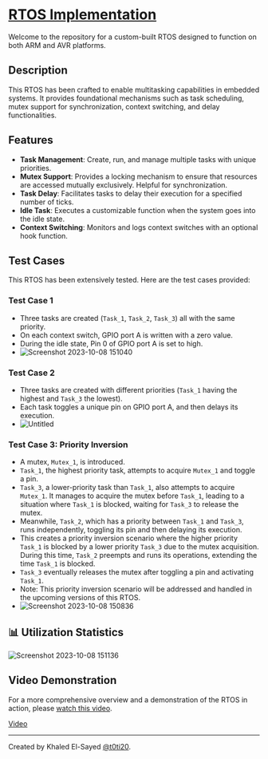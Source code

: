 # [RTOS Implementation](https://github.com/t0ti20/My_Implementation/tree/master/RTOS/STM32F103C8/Library/RTOS)
Welcome to the repository for a custom-built RTOS designed to function on both ARM and AVR platforms. 

## Description
This RTOS has been crafted to enable multitasking capabilities in embedded systems. It provides foundational mechanisms such as task scheduling, mutex support for synchronization, context switching, and delay functionalities.

## Features
- **Task Management**: Create, run, and manage multiple tasks with unique priorities.
- **Mutex Support**: Provides a locking mechanism to ensure that resources are accessed mutually exclusively. Helpful for synchronization.
- **Task Delay**: Facilitates tasks to delay their execution for a specified number of ticks.
- **Idle Task**: Executes a customizable function when the system goes into the idle state.
- **Context Switching**: Monitors and logs context switches with an optional hook function.

## Test Cases
This RTOS has been extensively tested. Here are the test cases provided:

### Test Case 1
- Three tasks are created (`Task_1`, `Task_2`, `Task_3`) all with the same priority.
- On each context switch, GPIO port A is written with a zero value.
- During the idle state, Pin 0 of GPIO port A is set to high.
- ![Screenshot 2023-10-08 151040](https://github.com/t0ti20/My_Implementation/assets/61616031/da795197-9941-4436-ab82-ecb56eb0260f)

### Test Case 2
- Three tasks are created with different priorities (`Task_1` having the highest and `Task_3` the lowest).
- Each task toggles a unique pin on GPIO port A, and then delays its execution.
- ![Untitled](https://github.com/t0ti20/My_Implementation/assets/61616031/39e7164c-8bea-409c-bf59-6d301b376240)

### Test Case 3: Priority Inversion
- A mutex, `Mutex_1`, is introduced.
- `Task_1`, the highest priority task, attempts to acquire `Mutex_1` and toggle a pin. 
- `Task_3`, a lower-priority task than `Task_1`, also attempts to acquire `Mutex_1`. It manages to acquire the mutex before `Task_1`, leading to a situation where `Task_1` is blocked, waiting for `Task_3` to release the mutex.
- Meanwhile, `Task_2`, which has a priority between `Task_1` and `Task_3`, runs independently, toggling its pin and then delaying its execution.
- This creates a priority inversion scenario where the higher priority `Task_1` is blocked by a lower priority `Task_3` due to the mutex acquisition. During this time, `Task_2` preempts and runs its operations, extending the time `Task_1` is blocked.
- `Task_3` eventually releases the mutex after toggling a pin and activating `Task_1`.
- Note: This priority inversion scenario will be addressed and handled in the upcoming versions of this RTOS.
- ![Screenshot 2023-10-08 150836](https://github.com/t0ti20/My_Implementation/assets/61616031/9fe45f9d-1efe-455d-8f43-1a48e71abfed)

## 📊 Utilization Statistics
![Screenshot 2023-10-08 151136](https://github.com/t0ti20/My_Implementation/assets/61616031/9e6a3529-7319-4745-bf75-8f52b2003112)


## Video Demonstration
For a more comprehensive overview and a demonstration of the RTOS in action, please [watch this video](https://github.com/t0ti20/My_Implementation/assets/61616031/aeda3607-0c42-4388-ad27-9464ceeb5848).


[Video](https://github.com/t0ti20/My_Implementation/assets/61616031/aeda3607-0c42-4388-ad27-9464ceeb5848)


---

Created by Khaled El-Sayed [@t0ti20](https://github.com/t0ti20).

